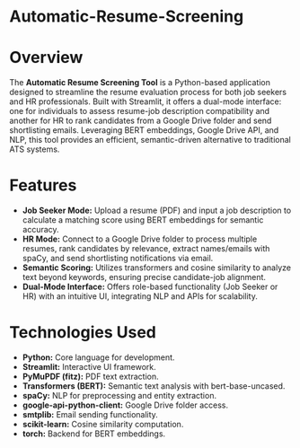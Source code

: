 <h1> Automatic-Resume-Screening</h1>

# Overview
The <b>Automatic Resume Screening Tool</b> is a Python-based application designed to streamline the resume evaluation process for both job seekers and HR professionals. Built with Streamlit, it offers a dual-mode interface: one for individuals to assess resume-job description compatibility and another for HR to rank candidates from a Google Drive folder and send shortlisting emails. Leveraging BERT embeddings, Google Drive API, and NLP, this tool provides an efficient, semantic-driven alternative to traditional ATS systems.<br>

# Features
- <b>Job Seeker Mode:</b> Upload a resume (PDF) and input a job description to calculate a matching score using BERT embeddings for semantic accuracy.
- <b>HR Mode:</b> Connect to a Google Drive folder to process multiple resumes, rank candidates by relevance, extract names/emails with spaCy, and send shortlisting notifications via email.
- <b>Semantic Scoring:</b> Utilizes transformers and cosine similarity to analyze text beyond keywords, ensuring precise candidate-job alignment.
- <b>Dual-Mode Interface:</b> Offers role-based functionality (Job Seeker or HR) with an intuitive UI, integrating NLP and APIs for scalability.

 # Technologies Used
- <b>Python:</b> Core language for development.
- <b>Streamlit:</b> Interactive UI framework.
- <b>PyMuPDF (fitz):</b> PDF text extraction.
- <b>Transformers (BERT):</b> Semantic text analysis with bert-base-uncased.
- <b>spaCy:</b> NLP for preprocessing and entity extraction.
- <b>google-api-python-client:</b> Google Drive folder access.
- <b>smtplib:</b> Email sending functionality.
- <b>scikit-learn:</b> Cosine similarity computation.
- <b>torch:</b> Backend for BERT embeddings.
